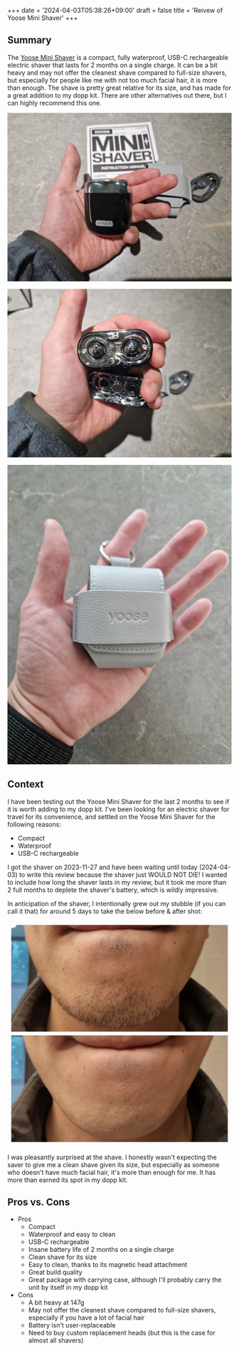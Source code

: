 +++
date = '2024-04-03T05:38:26+09:00'
draft = false
title = 'Reivew of Yoose Mini Shaver'
+++

## Summary

The [Yoose Mini Shaver](https://yoosetech.com/products/mini-shaver) is a compact, fully waterproof, USB-C rechargeable electric shaver that lasts for 2 months on a single charge. It can be a bit heavy and may not offer the cleanest shave compared to full-size shavers, but especially for people like me with not too much facial hair, it is more than enough. The shave is pretty great relative for its size, and has made for a great addition to my dopp kit. There are other alternatives out there, but I can highly recommend this one.

![The shaver and its contents](full.jpg)

![Magnetic head attachment](magnetic_head.jpg)

![Carrying case](case.jpg)

## Context

I have been testing out the Yoose Mini Shaver for the last 2 months to see if it is worth adding to my dopp kit. I've been looking for an electric shaver for travel for its convenience, and settled on the Yoose Mini Shaver for the following reasons:

* Compact
* Waterproof
* USB-C rechargeable

I got the shaver on 2023-11-27 and have been waiting until today (2024-04-03) to write this review because the shaver just WOULD NOT DIE! I wanted to include how long the shaver lasts in my review, but it took me more than 2 full months to deplete the shaver's battery, which is wildly impressive.

In anticipation of the shaver, I intentionally grew out my stubble (if you can call it that) for around 5 days to take the below before & after shot:

![Before & After](before_after.jpg)

I was pleasantly surprised at the shave. I honestly wasn't expecting the saver to give me a clean shave given its size, but especially as someone who doesn't have much facial hair, it's more than enough for me. It has more than earned its spot in my dopp kit.  

## Pros vs. Cons

* Pros
    * Compact
    * Waterproof and easy to clean
    * USB-C rechargeable
    * Insane battery life of 2 months on a single charge
    * Clean shave for its size
    * Easy to clean, thanks to its magnetic head attachment
    * Great build quality
    * Great package with carrying case, although I'll probably carry the unit by itself in my dopp kit
* Cons
    * A bit heavy at 147g
    * May not offer the cleanest shave compared to full-size shavers, especially if you have a lot of facial hair
    * Battery isn't user-replaceable
    * Need to buy custom replacement heads (but this is the case for almost all shavers)